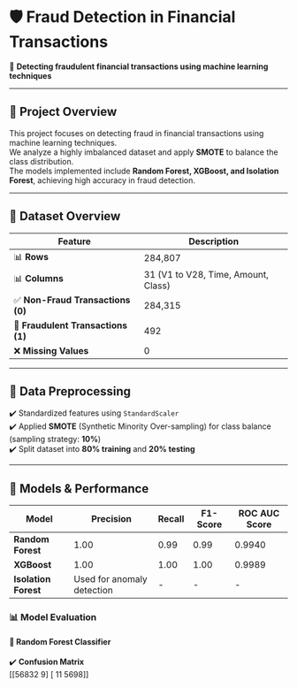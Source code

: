 # 🛡️ Fraud Detection in Financial Transactions  

🚀 **Detecting fraudulent financial transactions using machine learning techniques**  

---

## 📌 Project Overview  
This project focuses on detecting fraud in financial transactions using machine learning techniques.  
We analyze a highly imbalanced dataset and apply **SMOTE** to balance the class distribution.  
The models implemented include **Random Forest, XGBoost, and Isolation Forest**, achieving high accuracy in fraud detection.  

---

## 📂 Dataset Overview  
| Feature | Description |  
|---------|------------|  
| 📊 **Rows** | 284,807 |  
| 📊 **Columns** | 31 (V1 to V28, Time, Amount, Class) |  
| ✅ **Non-Fraud Transactions (0)** | 284,315 |  
| 🚨 **Fraudulent Transactions (1)** | 492 |  
| ❌ **Missing Values** | 0 |  

---

## 🔄 Data Preprocessing  
✔️ Standardized features using `StandardScaler`  
✔️ Applied **SMOTE** (Synthetic Minority Over-sampling) for class balance (sampling strategy: **10%**)  
✔️ Split dataset into **80% training** and **20% testing**  

---

## 🤖 Models & Performance  
| Model | Precision | Recall | F1-Score | ROC AUC Score |  
|--------|----------|--------|----------|---------------|  
| **Random Forest** | 1.00 | 0.99 | 0.99 | 0.9940 |  
| **XGBoost** | 1.00 | 1.00 | 1.00 | 0.9989 |  
| **Isolation Forest** | Used for anomaly detection | - | - | - |  

### 📊 Model Evaluation  
#### 🔹 **Random Forest Classifier**  
✔️ **Confusion Matrix**  
[[56832 9]
[ 11 5698]]
